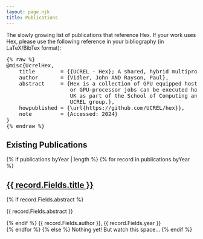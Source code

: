 ```yaml
---
layout: page.njk
title: Publications
---
```


The slowly growing list of publications that reference Hex.
If your work uses Hex, please use the following reference in your bibliography (in LaTeX/BibTex format):

<pre class="nostyle">
{% raw %}
@misc{UcrelHex,
	title        = {{UCREL - Hex}; A shared, hybrid multiprocessor system},
    author       = {Vidler, John AND Rayson, Paul},
	abstract     = {Hex is a collection of GPU equipped hosts onto which single- multi-
                    or GPU-processor jobs can be executed hosted at Lancaster University,
                    UK as part of the School of Computing and Communications and the
                    UCREL group.},
	howpublished = {\url{https://github.com/UCREL/hex}},
    note         = {Accessed: 2024}
}
{% endraw %}
</pre>

<h2>Existing Publications</h2>

{% if publications.byYear | length %}
{% for record in publications.byYear %}
<div class="">
    <a href={{ record.Fields.url | safe }}><h2 class="card-title">{{ record.Fields.title }}</h2></a>
    {% if record.Fields.abstract %}
        <p class="italic w-5/6 ml-auto mr-auto">{{ record.Fields.abstract }}</p>
    {% endif %}
    <span>{{ record.Fields.author }}, {{ record.Fields.year }}</span>
</div>
{% endfor %}
{% else %}
Nothing yet! But watch this space...
{% endif %}